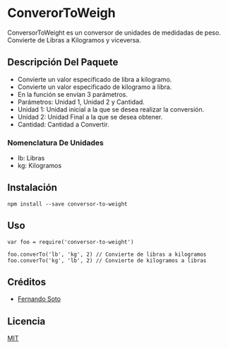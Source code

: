 # ConverorToWeigh

ConversorToWeight es un conversor de unidades de medidadas de peso. 
Convierte de Libras a Kilogramos y viceversa.

## Descripción Del Paquete

- Convierte un valor especificado de libra a kilogramo. 
- Convierte un valor especificado de kilogramo a libra.
- En la función se envían 3 parámetros.
- Parámetros: Unidad 1, Unidad 2 y Cantidad. 
- Unidad 1: Unidad inicial a la que se desea realizar la conversión. 
- Unidad 2: Unidad Final a la que se desea obtener.
- Cantidad: Cantidad a Convertir.

### Nomenclatura De Unidades

- lb: Libras
- kg: Kilogramos

## Instalación

```
npm install --save conversor-to-weight

```

## Uso

```
var foo = require('conversor-to-weight')

foo.converTo('lb', 'kg', 2) // Convierte de libras a kilogramos
foo.converTo('kg', 'lb', 2) // Convierte de kilogramos a libras

```

## Créditos
- [Fernando Soto](https://twitter.com/@Fersot7)

## Licencia

[MIT](https://opensource.org/licenses/MIT)
